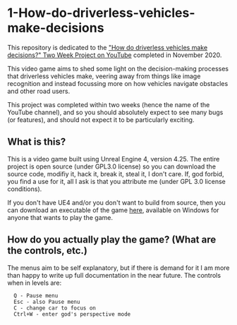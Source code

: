 # 1-How-do-driverless-vehicles-make-decisions

This repository is dedicated to the ["How do driverless vehicles make decisions?" Two Week Project on YouTube](https://www.youtube.com/watch?v=mbrCQlZ-AYE&t=484s) completed in November 2020.

This video game aims to shed some light on the decision-making processes that driverless vehicles make, veering away from things like image recognition and instead focussing more on how vehicles navigate obstacles and other road users.

This project was completed within two weeks (hence the name of the YouTube channel), and so you should absolutely expect to see many bugs (or features), and should not expect it to be particularly exciting.

## What is this?

This is a video game built using Unreal Engine 4, version 4.25. The entire project is open source (under GPL3.0 license) so you can download the source code, modifiy it, hack it, break it, steal it, I don't care. If, god forbid, you find a use for it, all I ask is that you attribute me (under GPL 3.0 license conditions).

If you don't have UE4 and/or you don't want to build from source, then you can download an executable of the game [here](https://github.com/Two-Week-Projects/1-How-do-driverless-vehicles-make-decisions/releases/tag/BanditAF), available on Windows for anyone that wants to play the game.

## How do you actually play the game? (What are the controls, etc.)

The menus aim to be self explanatory, but if there is demand for it I am more than happy to write up full documentation in the near future.
The controls when in levels are:
```
  Q - Pause menu
  Esc - also Pause menu
  C - change car to focus on
  Ctrl+W - enter god's perspective mode
```

